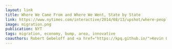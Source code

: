 ```yaml
---
layout: link
title: Where We Came From and Where We Went, State by State
link: https://www.nytimes.com/interactive/2014/08/13/upshot/where-people-in-each-state-were-born.html
image: migration.png
publication: NYT
tags: migration, economy, bump, area, innovative
coauthors: Robert Gebeloff and <a href="https://kpq.github.io/">Kevin Quealy</a>
---
```

